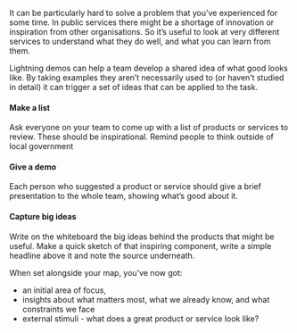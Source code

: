 It can be particularly hard to solve a problem that you’ve experienced for some time. In public services there might be a shortage of innovation or inspiration from other organisations. So it’s useful to look at very different services to understand what they do well, and what you can learn from them.

Lightning demos can help a team develop a shared idea of what good looks like. By taking examples they aren’t necessarily used to (or haven’t studied in detail) it can trigger a set of ideas that can be applied to the task.

<h4>Make a list</h4>
Ask everyone on your team to come up with a list of products or services to review. These should be inspirational. Remind people to think outside of local government

<h4>Give a demo</h4>
Each person who suggested a product or service should give a brief presentation to the whole team, showing what’s good about it.

<h4>Capture big ideas</h4>Write on the whiteboard the big ideas behind the products that might be useful. Make a quick sketch of that inspiring component, write a simple headline above it and note the source underneath.


When set alongside your map, you’ve now got:
<ul><li>an initial area of focus,</li>
<li>insights about what matters most, what we already know, and what constraints we face</li>
<li>external stimuli - what does a great product or service look like?</li></ul>
